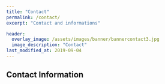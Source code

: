 ```yaml
---
title: "Contact"
permalink: /contact/
excerpt: "Contact and informations"

header:
  overlay_image: /assets/images/banner/bannercontact3.jpg
  image_description: "Contact"
last_modified_at: 2019-09-04
---
```


## Contact Information

